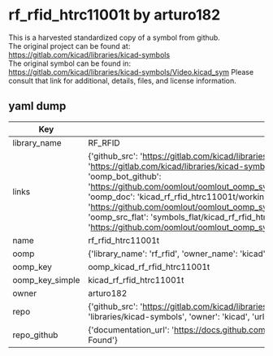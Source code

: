 # rf_rfid_htrc11001t by arturo182  
This is a harvested standardized copy of a symbol from github.  
The original project can be found at:  
https://gitlab.com/kicad/libraries/kicad-symbols  
The original symbol can be found in:
https://gitlab.com/kicad/libraries/kicad-symbols/Video.kicad_sym
Please consult that link for additional, details, files, and license information.  
## yaml dump  
| Key | Value |  
| --- | --- |  
| library_name | RF_RFID |  
| links | {'github_src': 'https://gitlab.com/kicad/libraries/kicad-symbols/Video.kicad_sym', 'github_src_repo': 'https://gitlab.com/kicad/libraries/kicad-symbols', 'oomp_bot': 'kicad_rf_rfid_htrc11001t/working', 'oomp_bot_github': 'https://github.com/oomlout/oomlout_oomp_symbol_bot/tree/main/kicad_rf_rfid_htrc11001t/working', 'oomp_doc': 'kicad_rf_rfid_htrc11001t/working', 'oomp_doc_github': 'https://github.com/oomlout/oomlout_oomp_symbol_doc/tree/main/kicad_rf_rfid_htrc11001t/working', 'oomp_src_flat': 'symbols_flat/kicad_rf_rfid_htrc11001t/working', 'oomp_src_flat_github': 'https://github.com/oomlout/oomlout_oomp_symbol_src/tree/main/kicad_rf_rfid_htrc11001t/working'} |  
| name | rf_rfid_htrc11001t |  
| oomp | {'library_name': 'rf_rfid', 'owner_name': 'kicad', 'symbol_name': 'rf_rfid_htrc11001t'} |  
| oomp_key | oomp_kicad_rf_rfid_htrc11001t |  
| oomp_key_simple | kicad_rf_rfid_htrc11001t |  
| owner | arturo182 |  
| repo | {'github_src': 'https://gitlab.com/kicad/libraries/kicad-symbols/Video.kicad_sym', 'name': 'libraries/kicad-symbols', 'owner': 'kicad', 'url': 'https://gitlab.com/kicad/libraries/kicad-symbols'} |  
| repo_github | {'documentation_url': 'https://docs.github.com/rest/repos/repos#get-a-repository', 'message': 'Not Found'} |  

